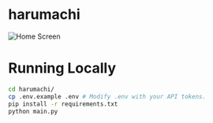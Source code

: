 # harumachi
![Home Screen](https://i.imgur.com/ebV7I0j.png)

# Running Locally
```bash
cd harumachi/
cp .env.example .env # Modify .env with your API tokens.
pip install -r requirements.txt
python main.py
```
